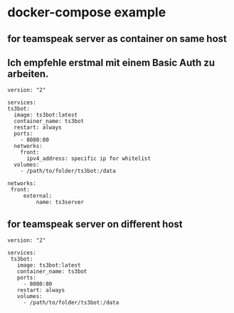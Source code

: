 # docker-compose example
## for teamspeak server as container on same host
## Ich empfehle erstmal mit einem Basic Auth zu arbeiten.
```
version: "2"

services:
ts3bot:
  image: ts3bot:latest
  container_name: ts3bot
  restart: always
  ports:
    - 8080:80
  networks:
    front:
      ipv4_address: specific ip for whitelist
  volumes:
    - /path/to/folder/ts3bot:/data

networks:
 front:
     external:
         name: ts3server
```

## for teamspeak server on different host
```
version: "2"

services:
 ts3bot:
   image: ts3bot:latest
   container_name: ts3bot
   ports:
     - 8080:80
   restart: always
   volumes:
     - /path/to/folder/ts3bot:/data
```


